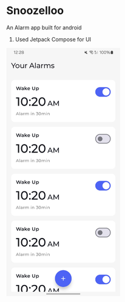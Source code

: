 # Snoozelloo
 An Alarm app built for android

1. Used Jetpack Compose for UI

<img src="app/src/main/screenshots/AlarmsListScreen.jpg" width="300">